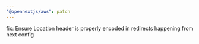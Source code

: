 ```yaml
---
"@opennextjs/aws": patch
---
```


fix: Ensure Location header is properly encoded in redirects happening from next config

